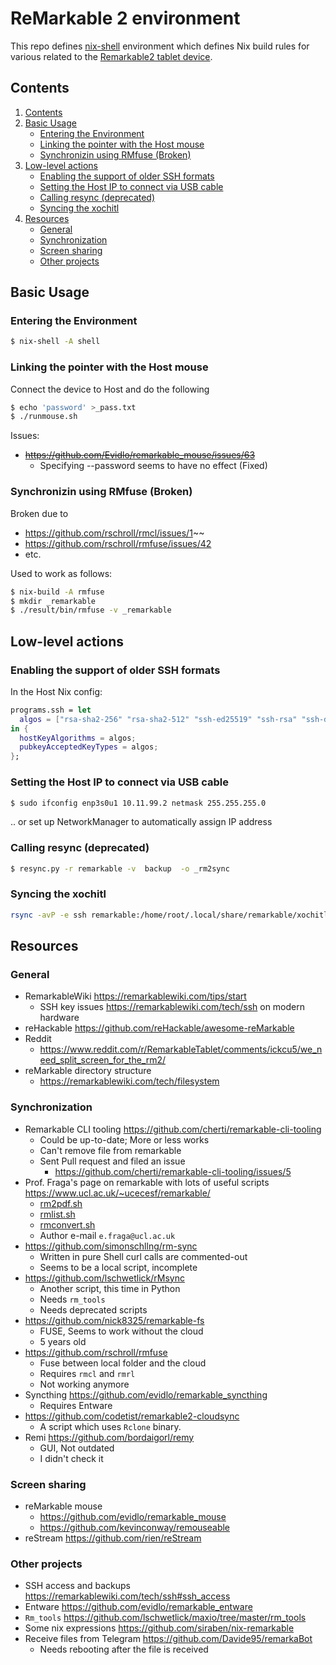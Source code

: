 ReMarkable 2 environment
========================

This repo defines [nix-shell](http://www.nixos.org) environment which defines
Nix build rules for various related to the
[Remarkable2 tablet device](https://remarkable.com/store/remarkable-2).

Contents
--------

1. [Contents](#contents)
2. [Basic Usage](#basic-usage)
   * [Entering the Environment](#entering-the-environment)
   * [Linking the pointer with the Host mouse](#linking-the-pointer-with-the-host-mouse)
   * [Synchronizin using RMfuse (Broken)](#synchronizin-using-rmfuse-(broken))
3. [Low-level actions](#low-level-actions)
   * [Enabling the support of older SSH formats](#enabling-the-support-of-older-ssh-formats)
   * [Setting the Host IP to connect via USB cable](#setting-the-host-ip-to-connect-via-usb-cable)
   * [Calling resync (deprecated)](#calling-resync-(deprecated))
   * [Syncing the xochitl](#syncing-the-xochitl)
4. [Resources](#resources)
   * [General](#general)
   * [Synchronization](#synchronization)
   * [Screen sharing](#screen-sharing)
   * [Other projects](#other-projects)


Basic Usage
-----------

### Entering the Environment

```sh
$ nix-shell -A shell
```

### Linking the pointer with the Host mouse

Connect the device to Host and do the following

```sh
$ echo 'password' >_pass.txt
$ ./runmouse.sh
```

Issues:

* ~~https://github.com/Evidlo/remarkable_mouse/issues/63~~
  + Specifying --password seems to have no effect (Fixed)

### Synchronizin using RMfuse (Broken)

Broken due to

* https://github.com/rschroll/rmcl/issues/1~~
* https://github.com/rschroll/rmfuse/issues/42
* etc.

Used to work as follows:

```sh
$ nix-build -A rmfuse
$ mkdir _remarkable
$ ./result/bin/rmfuse -v _remarkable
```


Low-level actions
-----------------


### Enabling the support of older SSH formats

In the Host Nix config:

```nix
programs.ssh = let
  algos = ["rsa-sha2-256" "rsa-sha2-512" "ssh-ed25519" "ssh-rsa" "ssh-dss"];
in {
  hostKeyAlgorithms = algos;
  pubkeyAcceptedKeyTypes = algos;
};
```

### Setting the Host IP to connect via USB cable

```sh
$ sudo ifconfig enp3s0u1 10.11.99.2 netmask 255.255.255.0
```

.. or set up NetworkManager to automatically assign IP address


### Calling resync (deprecated)

```sh
$ resync.py -r remarkable -v  backup  -o _rm2sync
```


### Syncing the xochitl

```sh
rsync -avP -e ssh remarkable:/home/root/.local/share/remarkable/xochitl _xochitl
```

Resources
---------

### General

* RemarkableWiki https://remarkablewiki.com/tips/start
  - SSH key issues https://remarkablewiki.com/tech/ssh on modern hardware
* reHackable https://github.com/reHackable/awesome-reMarkable
* Reddit
  - https://www.reddit.com/r/RemarkableTablet/comments/ickcu5/we_need_split_screen_for_the_rm2/
* reMarkable directory structure
  - https://remarkablewiki.com/tech/filesystem

### Synchronization

- Remarkable CLI tooling https://github.com/cherti/remarkable-cli-tooling
  + Could be up-to-date; More or less works
  + Can't remove file from remarkable
  + Sent Pull request and filed an issue
    * https://github.com/cherti/remarkable-cli-tooling/issues/5
- Prof. Fraga's page on remarkable with lots of useful scripts
  https://www.ucl.ac.uk/~ucecesf/remarkable/
  + [rm2pdf.sh](https://www.ucl.ac.uk/~ucecesf/remarkable/pdf2rm.sh)
  + [rmlist.sh](https://www.ucl.ac.uk/~ucecesf/remarkable/rmlist.sh)
  + [rmconvert.sh](https://www.ucl.ac.uk/~ucecesf/remarkable/rmconvert.sh)
  + Author e-mail `e.fraga@ucl.ac.uk`
- https://github.com/simonschllng/rm-sync
  + Written in pure Shell curl calls are commented-out
  + Seems to be a local script, incomplete
- https://github.com/lschwetlick/rMsync
  + Another script, this time in Python
  + Needs `rm_tools`
  + Needs deprecated scripts
- https://github.com/nick8325/remarkable-fs
  + FUSE, Seems to work without the cloud
  + 5 years old
- https://github.com/rschroll/rmfuse
  + Fuse between local folder and the cloud
  + Requires `rmcl` and `rmrl`
  + Not working anymore
- Syncthing https://github.com/evidlo/remarkable_syncthing
  + Requires Entware
- https://github.com/codetist/remarkable2-cloudsync
  + A script which uses `Rclone` binary.
- Remi https://github.com/bordaigorl/remy
  + GUI, Not outdated
  + I didn't check it

### Screen sharing

* reMarkable mouse
  - https://github.com/evidlo/remarkable_mouse
  - https://github.com/kevinconway/remouseable
* reStream https://github.com/rien/reStream

### Other projects

* SSH access and backups https://remarkablewiki.com/tech/ssh#ssh_access
* Entware https://github.com/evidlo/remarkable_entware
* `Rm_tools` https://github.com/lschwetlick/maxio/tree/master/rm_tools
* Some nix expressions https://github.com/siraben/nix-remarkable
* Receive files from Telegram https://github.com/Davide95/remarkaBot
  - Needs rebooting after the file is received
